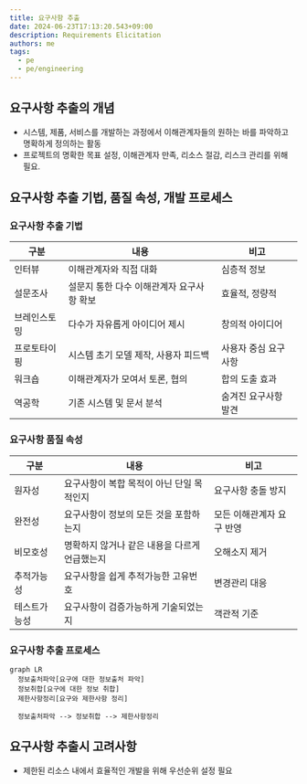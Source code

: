 ```yaml
---
title: 요구사항 추출
date: 2024-06-23T17:13:20.543+09:00
description: Requirements Elicitation
authors: me
tags: 
  - pe
  - pe/engineering 
---
```


## 요구사항 추출의 개념

- 시스템, 제품, 서비스를 개발하는 과정에서 이해관계자들의 원하는 바를 파악하고 명확하게 정의하는 활동
- 프로젝트의 명확한 목표 설정, 이해관계자 만족, 리소스 절감, 리스크 관리를 위해 필요.

## 요구사항 추출 기법, 품질 속성, 개발 프로세스

### 요구사항 추출 기법

| 구분 | 내용 | 비고 |
| --- | --- | --- |
| 인터뷰 | 이해관계자와 직접 대화 | 심층적 정보 |
| 설문조사 | 설문지 통한 다수 이해관계자 요구사항 확보 | 효율적, 정량적 |
| 브레인스토밍 | 다수가 자유롭게 아이디어 제시 | 창의적 아이디어|
| 프로토타이핑 | 시스템 초기 모델 제작, 사용자 피드백 | 사용자 중심 요구사항 |
| 워크숍 | 이해관계자가 모여서 토론, 협의 | 합의 도출 효과 |
| 역공학 | 기존 시스템 및 문서 분석 | 숨겨진 요구사항 발견 |

### 요구사항 품질 속성

| 구분 | 내용 | 비고 |
| --- | --- | --- |
| 원자성 | 요구사항이 복합 목적이 아닌 단일 목적인지 | 요구사항 충돌 방지|
| 완전성 | 요구사항이 정보의 모든 것을 포함하는지 | 모든 이해관계자 요구 반영 |
| 비모호성 | 명확하지 않거나 같은 내용을 다르게 언급했는지 | 오해소지 제거 |
| 추적가능성 | 요구사항을 쉽게 추적가능한 고유번호 | 변경관리 대응 |
| 테스트가능성 | 요구사항이 검증가능하게 기술되었는지 | 객관적 기준 |

### 요구사항 추출 프로세스

```mermaid
graph LR
  정보출처파악[요구에 대한 정보출처 파악]
  정보취합[요구에 대한 정보 취합]
  제한사항정리[요구와 제한사항 정리]

  정보출처파악 --> 정보취합 --> 제한사항정리
```

## 요구사항 추출시 고려사항

- 제한된 리소스 내에서 효율적인 개발을 위해 우선순위 설정 필요
